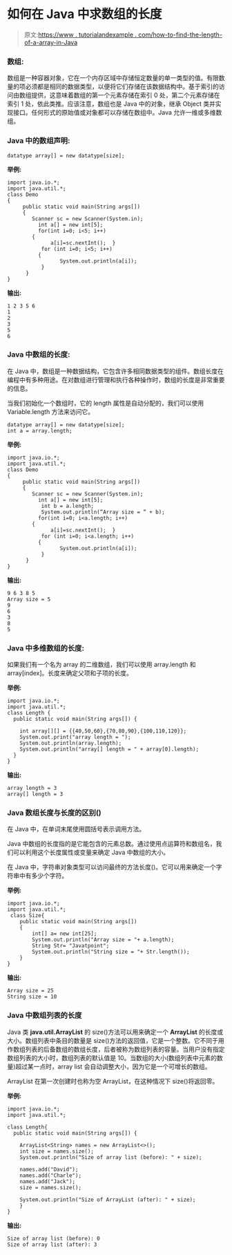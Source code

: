 # 如何在 Java 中求数组的长度

> 原文:[https://www . tutorialandexample . com/how-to-find-the-length-of-a-array-in-Java](https://www.tutorialandexample.com/how-to-find-the-length-of-an-array-in-java)

### 数组:

数组是一种容器对象，它在一个内存区域中存储恒定数量的单一类型的值。有限数量的项必须都是相同的数据类型，以便将它们存储在该数据结构中。基于索引的访问由数组提供，这意味着数组的第一个元素存储在索引 0 处，第二个元素存储在索引 1 处，依此类推。应该注意，数组也是 Java 中的对象，继承 Object 类并实现接口。任何形式的原始值或对象都可以存储在数组中。Java 允许一维或多维数组。

### Java 中的数组声明:

```
datatype array[] = new datatype[size];
```

**举例:**

```
import java.io.*;
import java.util.*;
class Demo
{
     public static void main(String args[])
     {  
        Scanner sc = new Scanner(System.in);  
          int a[] = new int[5];
          for(int i=0; i<5; i++)  
        {  
              a[i]=sc.nextInt();  }  
           for (int i=0; i<5; i++)   
          {  
                 System.out.println(a[i]);  
           }  
      }
} 
```

**输出:**

```
1 2 3 5 6
1
2
3
5
6
```

### Java 中数组的长度:

在 Java 中，数组是一种数据结构，它包含许多相同数据类型的组件。数组长度在编程中有多种用途。在对数组进行管理和执行各种操作时，数组的长度是非常重要的信息。

当我们初始化一个数组时，它的 length 属性是自动分配的，我们可以使用 Variable.length 方法来访问它。

```
datatype array[] = new datatype[size];
int a = array.length;
```

**举例:**

```
import java.io.*;
import java.util.*;
class Demo
{
     public static void main(String args[])
     {  
        Scanner sc = new Scanner(System.in);  
          int a[] = new int[5];
           int b = a.length;
           System.out.println(“Array size = “ + b);
          for(int i=0; i<a.length; i++)  
        {  
              a[i]=sc.nextInt();  }  
           for (int i=0; i<a.length; i++)   
          {  
                 System.out.println(a[i]);  
           }  
      }
}
```

**输出:**

```
9 6 3 8 5
Array size = 5
9
6
3
8
5
```

### Java 中多维数组的长度:

如果我们有一个名为 array 的二维数组，我们可以使用 array.length 和 array[index]。长度来确定父项和子项的长度。

**举例:**

```
import java.io.*;
import java.util.*;
class Length {
  public static void main(String args[]) {

    int array[][] = {{40,50,60},{70,80,90},{100,110,120}};
    System.out.print("array length = ");
    System.out.println(array.length);
    System.out.println("array[] length = " + array[0].length);
  }
} 
```

**输出:**

```
array length = 3
array[] length = 3
```

### Java 数组长度与长度的区别()

在 Java 中，在单词末尾使用圆括号表示调用方法。

Java 中数组的长度指的是它能包含的元素总数。通过使用点运算符和数组名，我们可以利用这个长度属性或变量来确定 Java 中数组的大小。

在 Java 中，字符串对象类型可以访问最终的方法长度()。它可以用来确定一个字符串中有多少个字符。

**举例:**

```
import java.io.*;
import java.util.*;
 class Size{
    public static void main(String args[])
    {
        int[] a= new int[25];
        System.out.println("Array size = "+ a.length);
        String Str= "Javatpoint";
        System.out.println("String size = "+ Str.length());
    }
}
```

**输出:**

```
Array size = 25
String size = 10
```

### Java 中数组列表的长度

Java 类 **java.util.ArrayList** 的 size()方法可以用来确定一个 **ArrayList** 的长度或大小。数组列表中条目的数量是 size()方法的返回值，它是一个整数。它不同于用作数组列表的后备数组的数组长度，后者被称为数组列表的容量。当用户没有指定数组列表的大小时，数组列表的默认值是 10。当数组的大小(数组列表中元素的数量)超过某一点时，array list 会自动调整大小，因为它是一个可增长的数组。

ArrayList 在第一次创建时也称为空 ArrayList，在这种情况下 size()将返回零。

**举例:**

```
import java.io.*;
import java.util.*;

class Length{
  public static void main(String args[]) {

    ArrayList<String> names = new ArrayList<>();
    int size = names.size();
    System.out.println("Size of array list (before): " + size);

    names.add("David");
    names.add("Charle");
    names.add("Jack");
    size = names.size();

    System.out.println("Size of ArrayList (after): " + size);
    }
} 
```

**输出:**

```
Size of array list (before): 0
Size of array list (after): 3
```